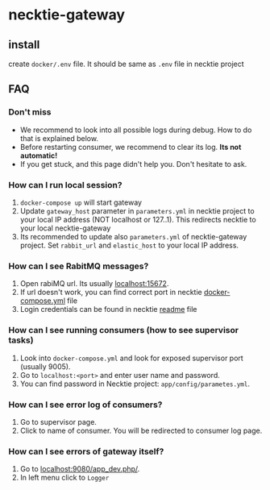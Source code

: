 # necktie-gateway

## install
create `docker/.env` file. It should be same as `.env` file in necktie project

## FAQ
### Don't miss
- We recommend to look into all possible logs during debug. How to do that is explained below.
- Before restarting consumer, we recommend to clear its log. **Its not automatic!**
- If you get stuck, and this page didn't help you. Don't hesitate to ask.

### How can I run local session?
1. `docker-compose up` will start gateway
2. Update `gateway_host` parameter in `parameters.yml` in necktie project to your local IP address (NOT localhost or 127..1). 
This redirects necktie to your local necktie-gateway
3. Its recommended to update also `parameters.yml` of necktie-gateway project. Set `rabbit_url` and `elastic_host` to your local IP address.

### How can I see RabitMQ messages?
1. Open rabiMQ url. Its usually [localhost:15672](localhost:15672).
2. If url doesn't work, you can find correct port in necktie [docker-compose.yml](https://github.com/modpreneur/necktie/blob/dev/docker-compose.yml) file
2. Login credentials can be found in necktie [readme](https://github.com/modpreneur/necktie/tree/dev#rabbitmq-credentials) file

### How can I see running consumers (how to see supervisor tasks)
1. Look into `docker-compose.yml` and look for exposed supervisor port (usually 9005).
2. Go to `localhost:<port>` and enter user name and password. 
3. You can find password in Necktie project: `app/config/parametes.yml`.

### How can I see error log of consumers?
1. Go to supervisor page.
2. Click to name of consumer. You will be redirected to consumer log page.

### How can I see errors of gateway itself?
1. Go to [localhost:9080/app_dev.php/](localhost:9080/app_dev.php/).
2. In left menu click to `Logger`



